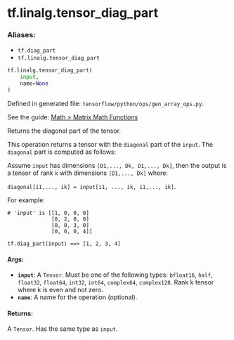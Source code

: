 <div itemscope itemtype="http://developers.google.com/ReferenceObject">
<meta itemprop="name" content="tf.linalg.tensor_diag_part" />
<meta itemprop="path" content="Stable" />
</div>

# tf.linalg.tensor_diag_part

### Aliases:

* `tf.diag_part`
* `tf.linalg.tensor_diag_part`

``` python
tf.linalg.tensor_diag_part(
    input,
    name=None
)
```



Defined in generated file: `tensorflow/python/ops/gen_array_ops.py`.

See the guide: [Math > Matrix Math Functions](../../../../api_guides/python/math_ops.md#Matrix_Math_Functions)

Returns the diagonal part of the tensor.

This operation returns a tensor with the `diagonal` part
of the `input`. The `diagonal` part is computed as follows:

Assume `input` has dimensions `[D1,..., Dk, D1,..., Dk]`, then the output is a
tensor of rank `k` with dimensions `[D1,..., Dk]` where:

`diagonal[i1,..., ik] = input[i1, ..., ik, i1,..., ik]`.

For example:

```
# 'input' is [[1, 0, 0, 0]
              [0, 2, 0, 0]
              [0, 0, 3, 0]
              [0, 0, 0, 4]]

tf.diag_part(input) ==> [1, 2, 3, 4]
```

#### Args:

* <b>`input`</b>: A `Tensor`. Must be one of the following types: `bfloat16`, `half`, `float32`, `float64`, `int32`, `int64`, `complex64`, `complex128`.
    Rank k tensor where k is even and not zero.
* <b>`name`</b>: A name for the operation (optional).


#### Returns:

A `Tensor`. Has the same type as `input`.